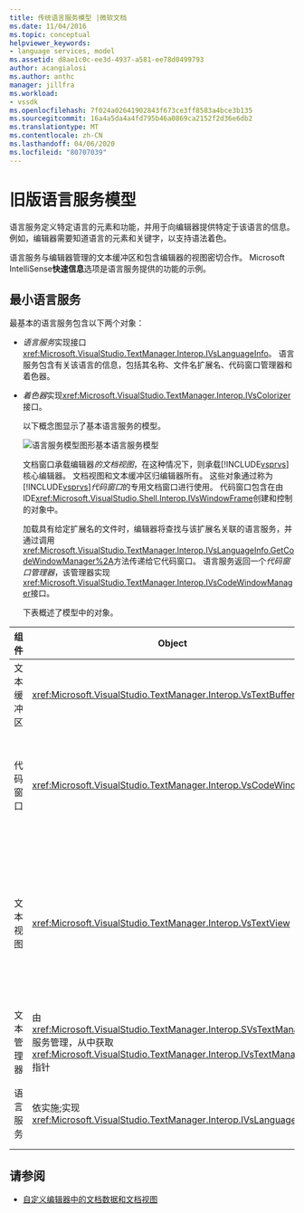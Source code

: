 ```yaml
---
title: 传统语言服务模型 |微软文档
ms.date: 11/04/2016
ms.topic: conceptual
helpviewer_keywords:
- language services, model
ms.assetid: d8ae1c0c-ee3d-4937-a581-ee78d0499793
author: acangialosi
ms.author: anthc
manager: jillfra
ms.workload:
- vssdk
ms.openlocfilehash: 7f024a02641902843f673ce3ff8583a4bce3b135
ms.sourcegitcommit: 16a4a5da4a4fd795b46a0869ca2152f2d36e6db2
ms.translationtype: MT
ms.contentlocale: zh-CN
ms.lasthandoff: 04/06/2020
ms.locfileid: "80707039"
---
```

# <a name="model-of-a-legacy-language-service"></a>旧版语言服务模型
语言服务定义特定语言的元素和功能，并用于向编辑器提供特定于该语言的信息。 例如，编辑器需要知道语言的元素和关键字，以支持语法着色。

 语言服务与编辑器管理的文本缓冲区和包含编辑器的视图密切合作。 Microsoft IntelliSense**快速信息**选项是语言服务提供的功能的示例。

## <a name="a-minimal-language-service"></a>最小语言服务
 最基本的语言服务包含以下两个对象：

- *语言服务*实现接口<xref:Microsoft.VisualStudio.TextManager.Interop.IVsLanguageInfo>。 语言服务包含有关该语言的信息，包括其名称、文件名扩展名、代码窗口管理器和着色器。

- *着色器*实现<xref:Microsoft.VisualStudio.TextManager.Interop.IVsColorizer>接口。

  以下概念图显示了基本语言服务的模型。

  ![语言服务模型图形](../../extensibility/media/vslanguageservicemodel.gif "vs 语言服务模型")基本语言服务模型

  文档窗口承载编辑器*的文档视图*，在这种情况下，则承载[!INCLUDE[vsprvs](../../code-quality/includes/vsprvs_md.md)]核心编辑器。 文档视图和文本缓冲区归编辑器所有。 这些对象通过称为[!INCLUDE[vsprvs](../../code-quality/includes/vsprvs_md.md)]*代码窗口*的专用文档窗口进行使用。 代码窗口包含在由 IDE<xref:Microsoft.VisualStudio.Shell.Interop.IVsWindowFrame>创建和控制的对象中。

  加载具有给定扩展名的文件时，编辑器将查找与该扩展名关联的语言服务，并通过调用<xref:Microsoft.VisualStudio.TextManager.Interop.IVsLanguageInfo.GetCodeWindowManager%2A>方法传递给它代码窗口。 语言服务返回一个*代码窗口管理器*，该管理器实现<xref:Microsoft.VisualStudio.TextManager.Interop.IVsCodeWindowManager>接口。

  下表概述了模型中的对象。

| 组件 | Object | 函数 |
|------------------| - | - |
| 文本缓冲区 | <xref:Microsoft.VisualStudio.TextManager.Interop.VsTextBuffer> | Unicode 读/写文本流。 文本可以使用其他编码。 |
| 代码窗口 | <xref:Microsoft.VisualStudio.TextManager.Interop.VsCodeWindow> | 包含一个或多个文本视图的文档窗口。 当[!INCLUDE[vsprvs](../../code-quality/includes/vsprvs_md.md)]处于多文档接口 （MDI） 模式时，代码窗口是 MDI 子窗口。 |
| 文本视图 | <xref:Microsoft.VisualStudio.TextManager.Interop.VsTextView> | 允许用户使用键盘和鼠标导航和查看文本的窗口。 文本视图以编辑器形式显示给用户。 您可以在普通编辑器窗口、"输出"窗口和"立即"窗口中使用文本视图。 此外，您还可以在代码窗口中配置一个或多个文本视图。 |
| 文本管理器 | 由<xref:Microsoft.VisualStudio.TextManager.Interop.SVsTextManager>服务管理，从中获取<xref:Microsoft.VisualStudio.TextManager.Interop.IVsTextManager>指针 | 维护前面描述的所有组件共享的常见信息的组件。 |
| 语言服务 | 依实施;实现<xref:Microsoft.VisualStudio.TextManager.Interop.IVsLanguageInfo> | 向编辑器提供特定于语言的信息的对象，如语法突出显示、语句完成和大括号匹配。 |

## <a name="see-also"></a>请参阅
- [自定义编辑器中的文档数据和文档视图](../../extensibility/document-data-and-document-view-in-custom-editors.md)

